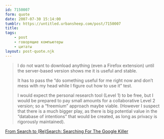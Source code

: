 ```yaml
---
id: 7150007
form: quote
date: 2007-07-30 15:14:00
tumblr: https://untitled.urbansheep.com/post/7150007
title: 
tags:
    - post
    - говорящие компьютеры
    - цитаты
layout: post-quote.njk
---
```


<blockquote>
<p>I do not want to download anything (even a Firefox extension) until the server-based version shows me it is useful and stable.</p>

<p>It has to pass the “do something useful for me right now and don’t mess with my head while I figure out how to use it” test.</p>

<p>I would expect the personal research tool (Level 1) to be free, but I would be prepared to pay small amounts for a collaborative Level 2 version; so a “freemium” approach maybe viable. (However I suspect that there is a much bigger play, as there is big potential value in the “database of intentions” that would be created, as long as privacy is rigorously maintained).</p>
</blockquote>

<a href="http://www.readwriteweb.com/archives/from_search_to_research.php">From Search to (Re)Search: Searching For The Google Killer</a>
